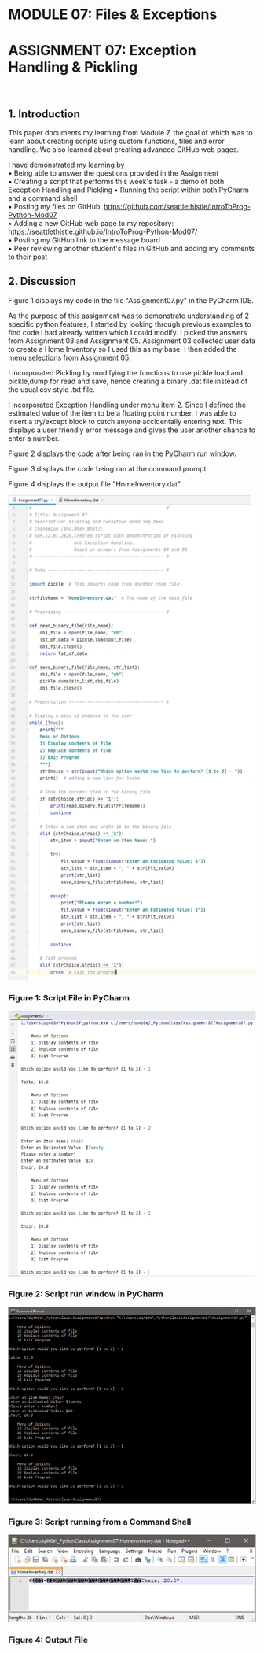 # MODULE 07: Files & Exceptions        
# ASSIGNMENT 07: Exception Handling & Pickling
 
## 1. Introduction 
This paper documents my learning from Module 7, the goal of which was to learn about creating scripts using custom functions, files and error handling.  We also learned about creating advanced GitHub web pages.   
  
I have demonstrated my learning by  
	• Being able to answer the questions provided in the Assignment  
	• Creating a script that performs this week's task - a demo of both Exception Handling and Pickling 
	• Running the script within both PyCharm and a command shell  
	• Posting my files on GitHub: https://github.com/seattlethistle/IntroToProg-Python-Mod07  
	• Adding a new GitHub web page to my repository: https://seattlethistle.github.io/IntroToProg-Python-Mod07/  
	• Posting my GitHub link to the message board  
	• Peer reviewing another student's files in GitHub and adding my comments to their post  

## 2. Discussion  
Figure 1 displays my code in the file "Assignment07.py" in the PyCharm IDE.  
  
As the purpose of this assignment was to demonstrate understanding of 2 specific python features, I started by looking through previous examples to find code I had already written which I could modify.  I picked the answers from Assignment 03 and Assignment 05.   Assignment 03 collected user data to create a Home Inventory so I used this as my base.  I then added the menu selections from Assignment 05.  
  
I incorporated Pickling by modifying the functions to use pickle.load and pickle,dump for read and save, hence creating a binary .dat file instead of the usual csv style .txt file.  
  
I incorporated Exception Handling under menu item 2.  Since I defined the estimated value of the item to be a floating point number, I was able to insert a try/except block to catch anyone accidentally entering text.  This displays a user friendly error message and gives the user another chance to enter a number.  
  
Figure 2 displays the code after being ran in the PyCharm run window.  
  
Figure 3 displays the code being ran at the command prompt.  
  
Figure 4 displays the output file "HomeInventory.dat".  
  

![Figure 1](https://github.com/seattlethistle/IntroToProg-Python-Mod07/blob/main/docs/figure-1.png "Figure 1")
### Figure 1: Script File in PyCharm
  
  
![Figure 2](https://github.com/seattlethistle/IntroToProg-Python-Mod07/blob/main/docs/figure-2.png "Figure 2")
### Figure 2: Script run window in PyCharm
  
  
![Figure 3](https://github.com/seattlethistle/IntroToProg-Python-Mod07/blob/main/docs/figure-3.png "Figure 3")
### Figure 3: Script running from a Command Shell
  
  
![Figure 4](https://github.com/seattlethistle/IntroToProg-Python-Mod07/blob/main/docs/figure-4.png "Figure 4")
### Figure 4: Output File
  











